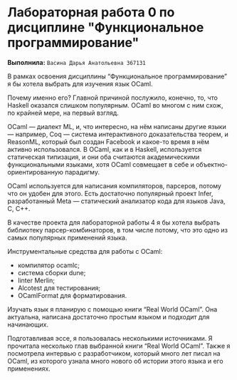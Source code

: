 # Лабораторная работа 0 по дисциплине "Функциональное программирование"

**Выполнила:** `Васина Дарья Анатольевна 367131`

В рамках освоения дисциплины “Функциональное программирование” я бы хотела выбрать для изучения язык OCaml.

Почему именно его? Главной причиной послужило, конечно, то, что Haskell оказался слишком популярным. OCaml во многом с ним схож, по крайней мере, на первый взгляд.

OCaml — диалект ML, и, что интересно, на нём написаны другие языки — например, Coq — система интерактивного доказательства теорем, и ReasonML, который был создан Facebook и какое-то время в нём активно использовался. В OCaml, как и в Haskell, используется статическая типизация, и они оба считаются академическими функциональными языками, хотя OCaml совмещает в себе и объектно-ориентированную парадигму.

OCaml используется для написания компиляторов, парсеров, потому что он удобен для этого. Есть достаточно популярный проект Infer, разработанный Meta — статический анализатор кода для языков Java, C, C++.

В качестве проекта для лабораторной работы 4 я бы хотела выбрать библиотеку парсер-комбинаторов, в том числе потому, что это одно из самых популярных применений языка.

Инструментальные средства для работы с OCaml:
* компилятор ocamlc;
* система сборки dune;
* linter Merlin;
* Alcotest для тестирования;
* OCamlFormat для форматирования.

Изучать язык я планирую с помощью книги “Real World OCaml”. Она актуальна, написана достаточно простым языком и подходит для начинающих.

Подготавливая эссе, я пользовалась несколькими источниками. Я прочитала несколько глав выбранной книги “Real World OCaml”. Также я посмотрела интервью с разработчиком, который много лет писал на OCaml, из которого узнала много нового об истории этого языка и его применениях.
